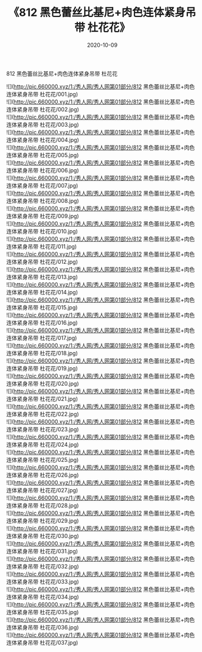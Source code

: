 ﻿---
layout: post
title:  《812 黑色蕾丝比基尼+肉色连体紧身吊带 杜花花》
date:   2020-10-09
img: http://pic.660000.xyz/1:/秀人网/秀人网第01部分/812 黑色蕾丝比基尼+肉色连体紧身吊带 杜花花/000.jpg
categories: [美女, 清纯, 唯美]
---

812 黑色蕾丝比基尼+肉色连体紧身吊带 杜花花

  ![](http://pic.660000.xyz/1:/秀人网/秀人网第01部分/812 黑色蕾丝比基尼+肉色连体紧身吊带 杜花花/001.jpg) <br> ![](http://pic.660000.xyz/1:/秀人网/秀人网第01部分/812 黑色蕾丝比基尼+肉色连体紧身吊带 杜花花/002.jpg) <br> ![](http://pic.660000.xyz/1:/秀人网/秀人网第01部分/812 黑色蕾丝比基尼+肉色连体紧身吊带 杜花花/003.jpg) <br> ![](http://pic.660000.xyz/1:/秀人网/秀人网第01部分/812 黑色蕾丝比基尼+肉色连体紧身吊带 杜花花/004.jpg) <br> ![](http://pic.660000.xyz/1:/秀人网/秀人网第01部分/812 黑色蕾丝比基尼+肉色连体紧身吊带 杜花花/005.jpg) <br> ![](http://pic.660000.xyz/1:/秀人网/秀人网第01部分/812 黑色蕾丝比基尼+肉色连体紧身吊带 杜花花/006.jpg) <br> ![](http://pic.660000.xyz/1:/秀人网/秀人网第01部分/812 黑色蕾丝比基尼+肉色连体紧身吊带 杜花花/007.jpg) <br> ![](http://pic.660000.xyz/1:/秀人网/秀人网第01部分/812 黑色蕾丝比基尼+肉色连体紧身吊带 杜花花/008.jpg) <br> ![](http://pic.660000.xyz/1:/秀人网/秀人网第01部分/812 黑色蕾丝比基尼+肉色连体紧身吊带 杜花花/009.jpg) <br> ![](http://pic.660000.xyz/1:/秀人网/秀人网第01部分/812 黑色蕾丝比基尼+肉色连体紧身吊带 杜花花/010.jpg) <br> ![](http://pic.660000.xyz/1:/秀人网/秀人网第01部分/812 黑色蕾丝比基尼+肉色连体紧身吊带 杜花花/011.jpg) <br> ![](http://pic.660000.xyz/1:/秀人网/秀人网第01部分/812 黑色蕾丝比基尼+肉色连体紧身吊带 杜花花/012.jpg) <br> ![](http://pic.660000.xyz/1:/秀人网/秀人网第01部分/812 黑色蕾丝比基尼+肉色连体紧身吊带 杜花花/013.jpg) <br> ![](http://pic.660000.xyz/1:/秀人网/秀人网第01部分/812 黑色蕾丝比基尼+肉色连体紧身吊带 杜花花/014.jpg) <br> ![](http://pic.660000.xyz/1:/秀人网/秀人网第01部分/812 黑色蕾丝比基尼+肉色连体紧身吊带 杜花花/015.jpg) <br> ![](http://pic.660000.xyz/1:/秀人网/秀人网第01部分/812 黑色蕾丝比基尼+肉色连体紧身吊带 杜花花/016.jpg) <br> ![](http://pic.660000.xyz/1:/秀人网/秀人网第01部分/812 黑色蕾丝比基尼+肉色连体紧身吊带 杜花花/017.jpg) <br> ![](http://pic.660000.xyz/1:/秀人网/秀人网第01部分/812 黑色蕾丝比基尼+肉色连体紧身吊带 杜花花/018.jpg) <br> ![](http://pic.660000.xyz/1:/秀人网/秀人网第01部分/812 黑色蕾丝比基尼+肉色连体紧身吊带 杜花花/019.jpg) <br> ![](http://pic.660000.xyz/1:/秀人网/秀人网第01部分/812 黑色蕾丝比基尼+肉色连体紧身吊带 杜花花/020.jpg) <br> ![](http://pic.660000.xyz/1:/秀人网/秀人网第01部分/812 黑色蕾丝比基尼+肉色连体紧身吊带 杜花花/021.jpg) <br> ![](http://pic.660000.xyz/1:/秀人网/秀人网第01部分/812 黑色蕾丝比基尼+肉色连体紧身吊带 杜花花/022.jpg) <br> ![](http://pic.660000.xyz/1:/秀人网/秀人网第01部分/812 黑色蕾丝比基尼+肉色连体紧身吊带 杜花花/023.jpg) <br> ![](http://pic.660000.xyz/1:/秀人网/秀人网第01部分/812 黑色蕾丝比基尼+肉色连体紧身吊带 杜花花/024.jpg) <br> ![](http://pic.660000.xyz/1:/秀人网/秀人网第01部分/812 黑色蕾丝比基尼+肉色连体紧身吊带 杜花花/025.jpg) <br> ![](http://pic.660000.xyz/1:/秀人网/秀人网第01部分/812 黑色蕾丝比基尼+肉色连体紧身吊带 杜花花/026.jpg) <br> ![](http://pic.660000.xyz/1:/秀人网/秀人网第01部分/812 黑色蕾丝比基尼+肉色连体紧身吊带 杜花花/027.jpg) <br> ![](http://pic.660000.xyz/1:/秀人网/秀人网第01部分/812 黑色蕾丝比基尼+肉色连体紧身吊带 杜花花/028.jpg) <br> ![](http://pic.660000.xyz/1:/秀人网/秀人网第01部分/812 黑色蕾丝比基尼+肉色连体紧身吊带 杜花花/029.jpg) <br> ![](http://pic.660000.xyz/1:/秀人网/秀人网第01部分/812 黑色蕾丝比基尼+肉色连体紧身吊带 杜花花/030.jpg) <br> ![](http://pic.660000.xyz/1:/秀人网/秀人网第01部分/812 黑色蕾丝比基尼+肉色连体紧身吊带 杜花花/031.jpg) <br> ![](http://pic.660000.xyz/1:/秀人网/秀人网第01部分/812 黑色蕾丝比基尼+肉色连体紧身吊带 杜花花/032.jpg) <br> ![](http://pic.660000.xyz/1:/秀人网/秀人网第01部分/812 黑色蕾丝比基尼+肉色连体紧身吊带 杜花花/033.jpg) <br> ![](http://pic.660000.xyz/1:/秀人网/秀人网第01部分/812 黑色蕾丝比基尼+肉色连体紧身吊带 杜花花/034.jpg) <br> ![](http://pic.660000.xyz/1:/秀人网/秀人网第01部分/812 黑色蕾丝比基尼+肉色连体紧身吊带 杜花花/035.jpg) <br> ![](http://pic.660000.xyz/1:/秀人网/秀人网第01部分/812 黑色蕾丝比基尼+肉色连体紧身吊带 杜花花/036.jpg) <br> ![](http://pic.660000.xyz/1:/秀人网/秀人网第01部分/812 黑色蕾丝比基尼+肉色连体紧身吊带 杜花花/037.jpg) <br>